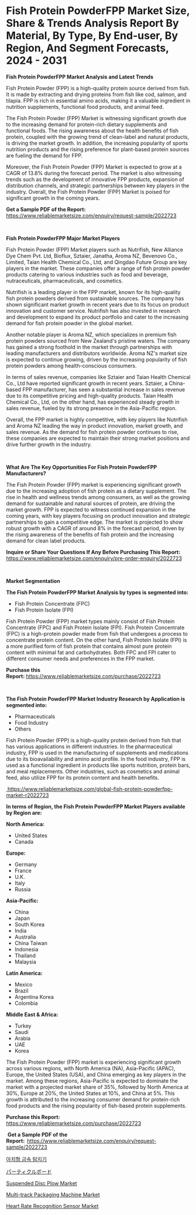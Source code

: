<p><h1>Fish Protein PowderFPP Market Size, Share & Trends Analysis Report By Material, By Type, By End-user, By Region, And Segment Forecasts, 2024 - 2031</h1></p><p><strong>Fish Protein PowderFPP Market Analysis and Latest Trends</strong></p>
<p><p>Fish Protein Powder (FPP) is a high-quality protein source derived from fish. It is made by extracting and drying proteins from fish like cod, salmon, and tilapia. FPP is rich in essential amino acids, making it a valuable ingredient in nutrition supplements, functional food products, and animal feed.</p><p>The Fish Protein Powder (FPP) Market is witnessing significant growth due to the increasing demand for protein-rich dietary supplements and functional foods. The rising awareness about the health benefits of fish protein, coupled with the growing trend of clean-label and natural products, is driving the market growth. In addition, the increasing popularity of sports nutrition products and the rising preference for plant-based protein sources are fueling the demand for FPP.</p><p>Moreover, the Fish Protein Powder (FPP) Market is expected to grow at a CAGR of 13.8% during the forecast period. The market is also witnessing trends such as the development of innovative FPP products, expansion of distribution channels, and strategic partnerships between key players in the industry. Overall, the Fish Protein Powder (FPP) Market is poised for significant growth in the coming years.</p></p>
<p><strong>Get a Sample PDF of the Report:&nbsp;</strong> <a href="https://www.reliablemarketsize.com/enquiry/request-sample/2022723">https://www.reliablemarketsize.com/enquiry/request-sample/2022723</a></p>
<p>&nbsp;</p>
<p><strong>Fish Protein PowderFPP Major Market Players</strong></p>
<p><p>Fish Protein Powder (FPP) Market players such as Nutrifish, New Alliance Dye Chem Pvt. Ltd, Bioflux, Sztaier, Janatha, Aroma NZ, Bevenovo Co., Limited, Taian Health Chemical Co., Ltd, and Qingdao Future Group are key players in the market. These companies offer a range of fish protein powder products catering to various industries such as food and beverage, nutraceuticals, pharmaceuticals, and cosmetics.</p><p>Nutrifish is a leading player in the FPP market, known for its high-quality fish protein powders derived from sustainable sources. The company has shown significant market growth in recent years due to its focus on product innovation and customer service. Nutrifish has also invested in research and development to expand its product portfolio and cater to the increasing demand for fish protein powder in the global market.</p><p>Another notable player is Aroma NZ, which specializes in premium fish protein powders sourced from New Zealand's pristine waters. The company has gained a strong foothold in the market through partnerships with leading manufacturers and distributors worldwide. Aroma NZ's market size is expected to continue growing, driven by the increasing popularity of fish protein powders among health-conscious consumers.</p><p>In terms of sales revenue, companies like Sztaier and Taian Health Chemical Co., Ltd have reported significant growth in recent years. Sztaier, a China-based FPP manufacturer, has seen a substantial increase in sales revenue due to its competitive pricing and high-quality products. Taian Health Chemical Co., Ltd, on the other hand, has experienced steady growth in sales revenue, fueled by its strong presence in the Asia-Pacific region.</p><p>Overall, the FPP market is highly competitive, with key players like Nutrifish and Aroma NZ leading the way in product innovation, market growth, and sales revenue. As the demand for fish protein powder continues to rise, these companies are expected to maintain their strong market positions and drive further growth in the industry.</p></p>
<p>&nbsp;</p>
<p><strong>What Are The Key Opportunities For Fish Protein PowderFPP Manufacturers?</strong></p>
<p><p>The Fish Protein Powder (FPP) market is experiencing significant growth due to the increasing adoption of fish protein as a dietary supplement. The rise in health and wellness trends among consumers, as well as the growing demand for sustainable and natural sources of protein, are driving the market growth. FPP is expected to witness continued expansion in the coming years, with key players focusing on product innovation and strategic partnerships to gain a competitive edge. The market is projected to show robust growth with a CAGR of around 8% in the forecast period, driven by the rising awareness of the benefits of fish protein and the increasing demand for clean label products.</p></p>
<p><strong>Inquire or Share Your Questions If Any Before Purchasing This Report:</strong> <a href="https://www.reliablemarketsize.com/enquiry/pre-order-enquiry/2022723">https://www.reliablemarketsize.com/enquiry/pre-order-enquiry/2022723</a></p>
<p>&nbsp;</p>
<p><strong>Market Segmentation</strong></p>
<p><strong>The Fish Protein PowderFPP Market Analysis by types is segmented into:</strong></p>
<p><ul><li>Fish Protein Concentrate (FPC)</li><li>Fish Protein Isolate (FPI)</li></ul></p>
<p><p>Fish Protein Powder (FPP) market types mainly consist of Fish Protein Concentrate (FPC) and Fish Protein Isolate (FPI). Fish Protein Concentrate (FPC) is a high-protein powder made from fish that undergoes a process to concentrate protein content. On the other hand, Fish Protein Isolate (FPI) is a more purified form of fish protein that contains almost pure protein content with minimal fat and carbohydrates. Both FPC and FPI cater to different consumer needs and preferences in the FPP market.</p></p>
<p><strong>Purchase this Report:&nbsp;</strong><a href="https://www.reliablemarketsize.com/purchase/2022723">https://www.reliablemarketsize.com/purchase/2022723</a></p>
<p>&nbsp;</p>
<p><strong>The Fish Protein PowderFPP Market Industry Research by Application is segmented into:</strong></p>
<p><ul><li>Pharmaceuticals</li><li>Food Industry</li><li>Others</li></ul></p>
<p><p>Fish Protein Powder (FPP) is a high-quality protein derived from fish that has various applications in different industries. In the pharmaceutical industry, FPP is used in the manufacturing of supplements and medications due to its bioavailability and amino acid profile. In the food industry, FPP is used as a functional ingredient in products like sports nutrition, protein bars, and meal replacements. Other industries, such as cosmetics and animal feed, also utilize FPP for its protein content and health benefits.</p></p>
<p><a href="https://www.reliablemarketsize.com/global-fish-protein-powderfpp-market-r2022723">&nbsp;https://www.reliablemarketsize.com/global-fish-protein-powderfpp-market-r2022723</a></p>
<p><strong>In terms of Region, the Fish Protein PowderFPP Market Players available by Region are:</strong></p>
<p>
    <p> <strong> North America: </strong>
        <ul>
            <li>United States</li>
            <li>Canada</li>
        </ul>
        </p> 
    <p> <strong> Europe: </strong>
        <ul>
            <li>Germany</li>
            <li>France</li>
            <li>U.K.</li>
            <li>Italy</li>
            <li>Russia</li>
        </ul>
        </p> 
    <p> <strong> Asia-Pacific: </strong>
        <ul>
            <li>China</li>
            <li>Japan</li>
            <li>South Korea</li>
            <li>India</li>
            <li>Australia</li>
            <li>China Taiwan</li>
            <li>Indonesia</li>
            <li>Thailand</li>
            <li>Malaysia</li>
        </ul>
        </p> 
    <p> <strong> Latin America: </strong>
        <ul>
            <li>Mexico</li>
            <li>Brazil</li>
            <li>Argentina Korea</li>
            <li>Colombia</li>
        </ul>
        </p> 
    <p> <strong> Middle East & Africa: </strong>
        <ul>
            <li>Turkey</li>
            <li>Saudi</li>
            <li>Arabia</li>
            <li>UAE</li>
            <li>Korea</li>
        </ul>
    </p>
    </p>
<p><p>The Fish Protein Powder (FPP) market is experiencing significant growth across various regions, with North America (NA), Asia-Pacific (APAC), Europe, the United States (USA), and China emerging as key players in the market. Among these regions, Asia-Pacific is expected to dominate the market with a projected market share of 35%, followed by North America at 30%, Europe at 20%, the United States at 10%, and China at 5%. This growth is attributed to the increasing consumer demand for protein-rich food products and the rising popularity of fish-based protein supplements.</p></p>
<p><strong>Purchase this Report: </strong><a href="https://www.reliablemarketsize.com/purchase/2022723">https://www.reliablemarketsize.com/purchase/2022723</a></p>
<p>&nbsp;<strong>Get a Sample PDF of the Report:&nbsp;&nbsp;</strong><a href="https://www.reliablemarketsize.com/enquiry/request-sample/2022723">https://www.reliablemarketsize.com/enquiry/request-sample/2022723</a></p>
<p><strong></strong></p>
<p><p><a href="https://github.com/alfitoms13/Market-Research-Report-List-1/blob/main/80425672472.md">아치형 금속 탐지기</a></p><p><a href="https://github.com/AhmadMann1950/Market-Research-Report-List-2/blob/main/5424047186821.md">パーティクルボード</a></p><p><a href="https://github.com/dlwlxxqs71/Market-Research-Report-List-1/blob/main/suspended-disc-plow-market.md">Suspended Disc Plow Market</a></p><p><a href="https://medium.com/@nguyenthithuyduong355/global-multi-track-packaging-machine-market-focus-on-application-end-use-industry-type-9d0f2b4c864d">Multi-track Packaging Machine Market</a></p><p><a href="https://medium.com/@sahanad234/global-heart-rate-recognition-sensor-market-share-and-growth-opportunities-and-market-size-growing-e523f3e6ac4a">Heart Rate Recognition Sensor Market</a></p></p>